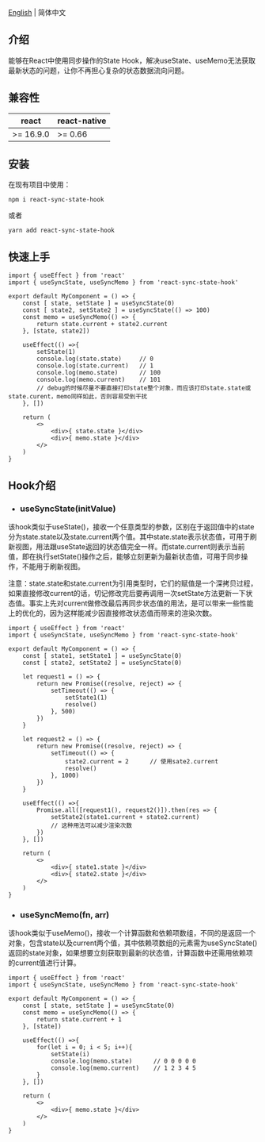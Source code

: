 [English](./README.md) | 简体中文

## 介绍

能够在React中使用同步操作的State Hook，解决useState、useMemo无法获取最新状态的问题，让你不再担心复杂的状态数据流向问题。

## 兼容性

| react | react-native |
| -------- | -------- |
| >= 16.9.0 | >= 0.66 |

## 安装

在现有项目中使用：

```
npm i react-sync-state-hook
```

或者

```
yarn add react-sync-state-hook
```

## 快速上手

```
import { useEffect } from 'react'
import { useSyncState, useSyncMemo } from 'react-sync-state-hook'

export default MyComponent = () => {
    const [ state, setState ] = useSyncState(0)
    const [ state2, setState2 ] = useSyncState(() => 100)
    const memo = useSyncMemo(() => {
        return state.current + state2.current
    }, [state, state2])
    
    useEffect(() =>{
        setState(1)
        console.log(state.state)     // 0
        console.log(state.current)   // 1
        console.log(memo.state)      // 100
        console.log(memo.current)    // 101
        // debug的时候尽量不要直接打印state整个对象，而应该打印state.state或state.curent，memo同样如此，否则容易受到干扰
    }, [])
    
    return (
        <>
            <div>{ state.state }</div>
            <div>{ memo.state }</div>
        </>
    )
}
```

## Hook介绍

* ### useSyncState(initValue)

该hook类似于useState()，接收一个任意类型的参数，区别在于返回值中的state分为state.state以及state.current两个值。其中state.state表示状态值，可用于刷新视图，用法跟useState返回的状态值完全一样。而state.current则表示当前值，即在执行setState()操作之后，能够立刻更新为最新状态值，可用于同步操作，不能用于刷新视图。

注意：state.state和state.current为引用类型时，它们的赋值是一个深拷贝过程，如果直接修改current的话，切记修改完后要再调用一次setState方法更新一下状态值。事实上先对current做修改最后再同步状态值的用法，是可以带来一些性能上的优化的，因为这样能减少因直接修改状态值而带来的渲染次数。

```
import { useEffect } from 'react'
import { useSyncState, useSyncMemo } from 'react-sync-state-hook'

export default MyComponent = () => {
    const [ state1, setState1 ] = useSyncState(0)
    const [ state2, setState2 ] = useSyncState(0)

    let request1 = () => {
        return new Promise((resolve, reject) => {
            setTimeout(() => {
                setState1(1)
                resolve()
            }, 500)
        })
    }

    let request2 = () => {
        return new Promise((resolve, reject) => {
            setTimeout(() => {
                state2.current = 2      // 使用sate2.current
                resolve()
            }, 1000)
        })
    }

    useEffect(() =>{
        Promise.all([request1(), request2()]).then(res => {
            setState2(state1.current + state2.current)
            // 这种用法可以减少渲染次数
        })
    }, [])

    return (
        <>
            <div>{ state1.state }</div>
            <div>{ state2.state }</div>
        </>
    )
}
```

* ### useSyncMemo(fn, arr)

该hook类似于useMemo()，接收一个计算函数和依赖项数组，不同的是返回一个对象，包含state以及current两个值，其中依赖项数组的元素需为useSyncState()返回的state对象，如果想要立刻获取到最新的状态值，计算函数中还需用依赖项的current值进行计算。

```
import { useEffect } from 'react'
import { useSyncState, useSyncMemo } from 'react-sync-state-hook'

export default MyComponent = () => {
    const [ state, setState ] = useSyncState(0)
    const memo = useSyncMemo(() => {
        return state.current + 1
    }, [state])
    
    useEffect(() =>{
        for(let i = 0; i < 5; i++){
            setState(i)
            console.log(memo.state)      // 0 0 0 0 0
            console.log(memo.current)    // 1 2 3 4 5
        }
    }, [])
    
    return (
        <>
            <div>{ memo.state }</div>
        </>
    )
}
```
